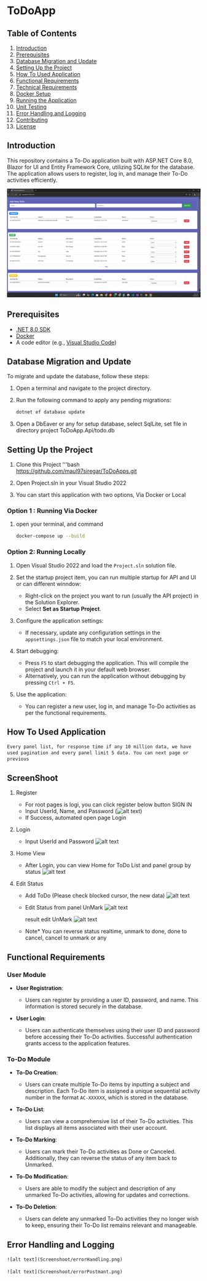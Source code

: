 # ToDoApp

## Table of Contents
1. [Introduction](#introduction)
2. [Prerequisites](#prerequisites)
3. [Database Migration and Update](#database-migration-and-update)
4. [Setting Up the Project](#setting-up-the-project)
5. [How To Used Application](#how-to-used-application)
5. [Functional Requirements](#functional-requirements)
6. [Technical Requirements](#technical-requirements)
7. [Docker Setup](#docker-setup)
8. [Running the Application](#running-the-application)
9. [Unit Testing](#unit-testing)
10. [Error Handling and Logging](#error-handling-and-logging)
11. [Contributing](#contributing)
12. [License](#license)

## Introduction
This repository contains a To-Do application built with ASP.NET Core 8.0, Blazor for UI and Entity Framework Core, utilizing SQLite for the database. The application allows users to register, log in, and manage their To-Do activities efficiently.

![alt text](Screenshoot/Preview.png)

## Prerequisites
- [.NET 8.0 SDK](https://dotnet.microsoft.com/download/dotnet/8.0)
- [Docker](https://www.docker.com/products/docker-desktop)
- A code editor (e.g., [Visual Studio Code](https://code.visualstudio.com/))

## Database Migration and Update
To migrate and update the database, follow these steps:

1. Open a terminal and navigate to the project directory.
2. Run the following command to apply any pending migrations:

   ```bash
   dotnet ef database update

3. Open a DbEaver or any for setup database, select SqlLite, set file in directory project ToDoApp.Api/todo.db

## Setting Up the Project
1. Clone this Project 
    '''bash
    https://github.com/maul97siregar/ToDoApps.git

2. Open Project.sln in your Visual Studio 2022
3. You can start this application with two options, Via Docker or Local

### Option 1 : Running Via Docker
1. open your terminal, and command
   ```bash
   docker-compose up --build

### Option 2: Running Locally
1. Open Visual Studio 2022 and load the `Project.sln` solution file.
2. Set the startup project item, you can run multiple startup for API and UI or can different winndow:
   - Right-click on the project you want to run (usually the API project) in the Solution Explorer.
   - Select **Set as Startup Project**.

3. Configure the application settings:
   - If necessary, update any configuration settings in the `appsettings.json` file to match your local environment.

4. Start debugging:
   - Press `F5` to start debugging the application. This will compile the project and launch it in your default web browser.
   - Alternatively, you can run the application without debugging by pressing `Ctrl + F5`.

5. Use the application:
   - You can register a new user, log in, and manage To-Do activities as per the functional requirements.

## How To Used Application
    Every panel list, for response time if any 10 million data, we have used pagination and every panel limit 5 data. You can next page or previous

## ScreenShoot
1. Register
    - For root pages is logi, you can click register below button SIGN IN
    - Input UserId, Name, and Password 
    (![alt text](Screenshoot/image.png))
    - If Success, automated open page Login

2. Login
    - Input UserId and Password
    ![alt text](Screenshoot/Login.png.png)

3. Home View
    - After Login, you can view Home for ToDo List and panel group by status
        ![alt text](Screenshoot/Home.png)

4. Edit Status
    - Add ToDo (Please check blocked cursor, the new data)
        ![alt text](Screenshoot/Home.png)

    - Edit Status from panel UnMark
        ![alt text](Screenshoot/EditUnMark.png)

        result edit UnMark
        ![alt text](Screenshoot/resultEditUnmark.png)
    
    - Note* You can reverse status realtime, unmark to done, done to cancel, cancel to unmark or any

## Functional Requirements

### User Module
- **User Registration**: 
  - Users can register by providing a user ID, password, and name. This information is stored securely in the database.

- **User Login**: 
  - Users can authenticate themselves using their user ID and password before accessing their To-Do activities. Successful authentication grants access to the application features.

### To-Do Module
- **To-Do Creation**: 
  - Users can create multiple To-Do items by inputting a subject and description. Each To-Do item is assigned a unique sequential activity number in the format `AC-XXXXXX`, which is stored in the database.

- **To-Do List**: 
  - Users can view a comprehensive list of their To-Do activities. This list displays all items associated with their user account.

- **To-Do Marking**: 
  - Users can mark their To-Do activities as Done or Canceled. Additionally, they can reverse the status of any item back to Unmarked.

- **To-Do Modification**: 
  - Users are able to modify the subject and description of any unmarked To-Do activities, allowing for updates and corrections.

- **To-Do Deletion**: 
  - Users can delete any unmarked To-Do activities they no longer wish to keep, ensuring their To-Do list remains relevant and manageable.

## Error Handling and Logging
    ![alt text](Screenshoot/errorHandling.png)

    ![alt text](Screenshoot/errorPostmant.png)